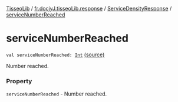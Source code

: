 [TisseoLib](../../index.md) / [fr.docjyJ.tisseoLib.response](../index.md) / [ServiceDensityResponse](index.md) / [serviceNumberReached](./service-number-reached.md)

# serviceNumberReached

`val serviceNumberReached: `[`Int`](https://kotlinlang.org/api/latest/jvm/stdlib/kotlin/-int/index.html) [(source)](https://github.com/docjyj/tisseoLib/tree/master/src/main/kotlin/fr/docjyJ/tisseoLib/response/ServiceDensityResponse.kt#L27)

Number reached.

### Property

`serviceNumberReached` - Number reached.